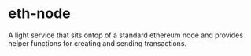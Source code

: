 # eth-node

A light service that sits ontop of a standard ethereum node and provides helper functions for creating and sending transactions.
